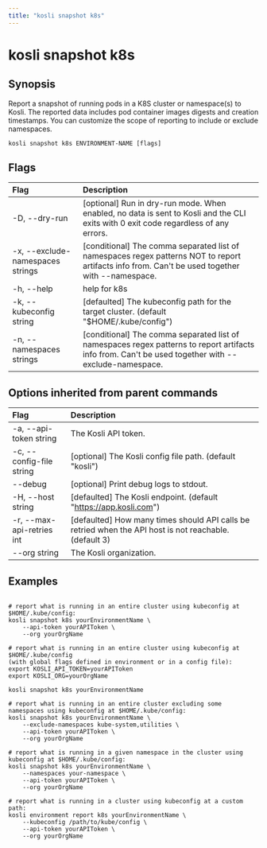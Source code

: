 ```yaml
---
title: "kosli snapshot k8s"
---
```


# kosli snapshot k8s

## Synopsis

Report a snapshot of running pods in a K8S cluster or namespace(s) to Kosli.
The reported data includes pod container images digests and creation timestamps. You can customize the scope of reporting
to include or exclude namespaces.

```shell
kosli snapshot k8s ENVIRONMENT-NAME [flags]
```

## Flags
| Flag | Description |
| :--- | :--- |
|    -D, --dry-run  |  [optional] Run in dry-run mode. When enabled, no data is sent to Kosli and the CLI exits with 0 exit code regardless of any errors.  |
|    -x, --exclude-namespaces strings  |  [conditional] The comma separated list of namespaces regex patterns NOT to report artifacts info from. Can't be used together with --namespace.  |
|    -h, --help  |  help for k8s  |
|    -k, --kubeconfig string  |  [defaulted] The kubeconfig path for the target cluster. (default "$HOME/.kube/config")  |
|    -n, --namespaces strings  |  [conditional] The comma separated list of namespaces regex patterns to report artifacts info from. Can't be used together with --exclude-namespace.  |


## Options inherited from parent commands
| Flag | Description |
| :--- | :--- |
|    -a, --api-token string  |  The Kosli API token.  |
|    -c, --config-file string  |  [optional] The Kosli config file path. (default "kosli")  |
|        --debug  |  [optional] Print debug logs to stdout.  |
|    -H, --host string  |  [defaulted] The Kosli endpoint. (default "https://app.kosli.com")  |
|    -r, --max-api-retries int  |  [defaulted] How many times should API calls be retried when the API host is not reachable. (default 3)  |
|        --org string  |  The Kosli organization.  |


## Examples

```shell

# report what is running in an entire cluster using kubeconfig at $HOME/.kube/config:
kosli snapshot k8s yourEnvironmentName \
	--api-token yourAPIToken \
	--org yourOrgName

# report what is running in an entire cluster using kubeconfig at $HOME/.kube/config 
(with global flags defined in environment or in a config file):
export KOSLI_API_TOKEN=yourAPIToken
export KOSLI_ORG=yourOrgName

kosli snapshot k8s yourEnvironmentName

# report what is running in an entire cluster excluding some namespaces using kubeconfig at $HOME/.kube/config:
kosli snapshot k8s yourEnvironmentName \
    --exclude-namespaces kube-system,utilities \
	--api-token yourAPIToken \
	--org yourOrgName

# report what is running in a given namespace in the cluster using kubeconfig at $HOME/.kube/config:
kosli snapshot k8s yourEnvironmentName \
	--namespaces your-namespace \
	--api-token yourAPIToken \
	--org yourOrgName

# report what is running in a cluster using kubeconfig at a custom path:
kosli environment report k8s yourEnvironmentName \
	--kubeconfig /path/to/kube/config \
	--api-token yourAPIToken \
	--org yourOrgName

```

